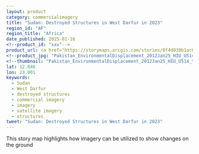 ```yaml
---
layout: product
category: commercialimagery
title: "Sudan: Destroyed Structures in West Darfur in 2023"
region_id: "AF"
region_title: "Africa"
date_published: 2025-01-16
<!--product_id: "xxx"-->
product_url: <a href="https://storymaps.arcgis.com/stories/8f4d039b1ac6409f842e10be904eec71"></a>
<!--product_jpg: "Pakistan_EnvironmentalDisplacement_2012Jan25_HIU_U514.jpg"-->
<!--thumbnail: "Pakistan_EnvironmentalDisplacement_2012Jan25_HIU_U514_thumb.jpg"-->
lat: 12.846
lon: 23.001
keywords:
  - Sudan
  - West Darfur
  - destroyed structures
  - commercial imagery
  - imagery
  - satellite imagery
  - structures
tweet: "Sudan: Destroyed Structures in West Darfur in 2023"
---
```

This story map highlights how imagery can be utilized to show changes on the ground

